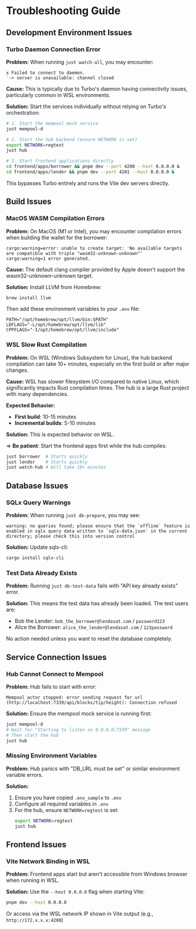 # Troubleshooting Guide

## Development Environment Issues

### Turbo Daemon Connection Error

**Problem:**
When running `just watch-all`, you may encounter:
```
x Failed to connect to daemon.
`-> server is unavailable: channel closed
```

**Cause:**
This is typically due to Turbo's daemon having connectivity issues, particularly common in WSL environments.

**Solution:**
Start the services individually without relying on Turbo's orchestration:

```bash
# 1. Start the mempool mock service
just mempool-d

# 2. Start the hub backend (ensure NETWORK is set)
export NETWORK=regtest
just hub

# 3. Start frontend applications directly
cd frontend/apps/borrower && pnpm dev --port 4200 --host 0.0.0.0 &
cd frontend/apps/lender && pnpm dev --port 4201 --host 0.0.0.0 &
```

This bypasses Turbo entirely and runs the Vite dev servers directly.

## Build Issues

### MacOS WASM Compilation Errors

**Problem:**
On MacOS (M1 or Intel), you may encounter compilation errors when building the wallet for the borrower:

```
cargo:warning=error: unable to create target: 'No available targets are compatible with triple "wasm32-unknown-unknown"'
cargo:warning=1 error generated.
```

**Cause:**
The default clang compiler provided by Apple doesn't support the wasm32-unknown-unknown target.

**Solution:**
Install LLVM from Homebrew:

```bash
brew install llvm
```

Then add these environment variables to your `.env` file:

```dotenv
PATH="/opt/homebrew/opt/llvm/bin:$PATH"
LDFLAGS="-L/opt/homebrew/opt/llvm/lib"
CPPFLAGS="-I/opt/homebrew/opt/llvm/include"
```

### WSL Slow Rust Compilation

**Problem:**
On WSL (Windows Subsystem for Linux), the hub backend compilation can take 10+ minutes, especially on the first build or after major changes.

**Cause:**
WSL has slower filesystem I/O compared to native Linux, which significantly impacts Rust compilation times. The hub is a large Rust project with many dependencies.

**Expected Behavior:**
- **First build**: 10-15 minutes
- **Incremental builds**: 5-10 minutes

**Solution:**
This is expected behavior on WSL.

=> **Be patient**: Start the frontend apps first while the hub compiles:
   ```bash
   just borrower  # Starts quickly
   just lender    # Starts quickly
   just watch-hub # Will take 10+ minutes
   ```

## Database Issues

### SQLx Query Warnings

**Problem:**
When running `just db-prepare`, you may see:
```
warning: no queries found; please ensure that the `offline` feature is enabled in sqlx query data written to `sqlx-data.json` in the current directory; please check this into version control
```

**Solution:**
Update sqlx-cli:
```bash
cargo install sqlx-cli
```

### Test Data Already Exists

**Problem:**
Running `just db-test-data` fails with "API key already exists" error.

**Solution:**
This means the test data has already been loaded. The test users are:
- Bob the Lender: `bob_the_borrower@lendasat.com` / `password123`
- Alice the Borrower: `alice_the_lender@lendasat.com` / `123password`

No action needed unless you want to reset the database completely.

## Service Connection Issues

### Hub Cannot Connect to Mempool

**Problem:**
Hub fails to start with error:
```
Mempool actor stopped: error sending request for url (http://localhost:7339/api/blocks/tip/height): Connection refused
```

**Solution:**
Ensure the mempool mock service is running first:
```bash
just mempool-d
# Wait for "Starting to listen on 0.0.0.0:7339" message
# Then start the hub
just hub
```

### Missing Environment Variables

**Problem:**
Hub panics with "DB_URL must be set" or similar environment variable errors.

**Solution:**
1. Ensure you have copied `.env_sample` to `.env`
2. Configure all required variables in `.env`
3. For the hub, ensure `NETWORK=regtest` is set:
   ```bash
   export NETWORK=regtest
   just hub
   ```

## Frontend Issues

### Vite Network Binding in WSL

**Problem:**
Frontend apps start but aren't accessible from Windows browser when running in WSL.

**Solution:**
Use the `--host 0.0.0.0` flag when starting Vite:
```bash
pnpm dev --host 0.0.0.0
```

Or access via the WSL network IP shown in Vite output (e.g., `http://172.x.x.x:4200`)